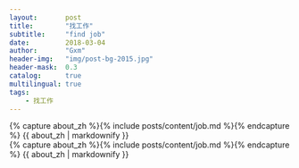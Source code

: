 ```yaml
---
layout:       post
title:        "找工作"
subtitle:     "find job"
date:         2018-03-04
author:       "Gxm"
header-img:   "img/post-bg-2015.jpg"
header-mask:  0.3
catalog:      true
multilingual: true
tags:
    - 找工作
---
```


<!-- Chinese Version -->
<div class="zh post-container">
    {% capture about_zh %}{% include posts/content/job.md %}{% endcapture %}
    {{ about_zh | markdownify }}
</div>

<!-- English Version -->
<div class="en post-container">
    {% capture about_zh %}{% include posts/content/job.md %}{% endcapture %}
    {{ about_zh | markdownify }}
</div>